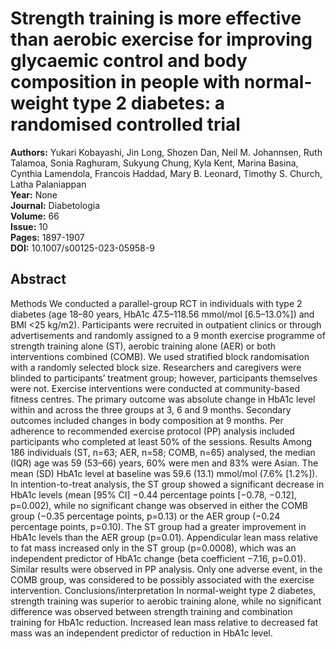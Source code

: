 # Strength training is more effective than aerobic exercise for improving glycaemic control and body composition in people with normal-weight type 2 diabetes: a randomised controlled trial

**Authors:** Yukari Kobayashi, Jin Long, Shozen Dan, Neil M. Johannsen, Ruth Talamoa, Sonia Raghuram, Sukyung Chung, Kyla Kent, Marina Basina, Cynthia Lamendola, Francois Haddad, Mary B. Leonard, Timothy S. Church, Latha Palaniappan  
**Year:** None  
**Journal:** Diabetologia  
**Volume:** 66  
**Issue:** 10  
**Pages:** 1897-1907  
**DOI:** 10.1007/s00125-023-05958-9  

## Abstract
Methods We conducted a parallel-group RCT in individuals with type 2 diabetes (age 18–80 years, HbA1c 47.5–118.56 mmol/mol [6.5–13.0%]) and BMI <25 kg/m2). Participants were recruited in outpatient clinics or through advertisements and randomly assigned to a 9 month exercise programme of strength training alone (ST), aerobic training alone (AER) or both interventions combined (COMB). We used stratified block randomisation with a randomly selected block size. Researchers and caregivers were blinded to participants’ treatment group; however, participants themselves were not. Exercise interventions were conducted at community-based fitness centres. The primary outcome was absolute change in HbA1c level within and across the three groups at 3, 6 and 9 months. Secondary outcomes included changes in body composition at 9 months. Per adherence to recommended exercise protocol (PP) analysis included participants who completed at least 50% of the sessions.
Results Among 186 individuals (ST, n=63; AER, n=58; COMB, n=65) analysed, the median (IQR) age was 59 (53–66) years, 60% were men and 83% were Asian. The mean (SD) HbA1c level at baseline was 59.6 (13.1) mmol/mol (7.6% [1.2%]). In intention-to-treat analysis, the ST group showed a significant decrease in HbA1c levels (mean [95% CI] −0.44 percentage points [−0.78, −0.12], p=0.002), while no significant change was observed in either the COMB group (−0.35 percentage points, p=0.13) or the AER group (−0.24 percentage points, p=0.10). The ST group had a greater improvement in HbA1c levels than the AER group (p=0.01). Appendicular lean mass relative to fat mass increased only in the ST group (p=0.0008), which was an independent predictor of HbA1c change (beta coefficient −7.16, p=0.01). Similar results were observed in PP analysis. Only one adverse event, in the COMB group, was considered to be possibly associated with the exercise intervention.
Conclusions/interpretation In normal-weight type 2 diabetes, strength training was superior to aerobic training alone, while no significant difference was observed between strength training and combination training for HbA1c reduction. Increased lean mass relative to decreased fat mass was an independent predictor of reduction in HbA1c level.

